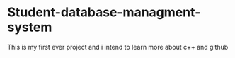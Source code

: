 # Student-database-managment-system
This is my first ever project and i intend to learn more about c++ and github
